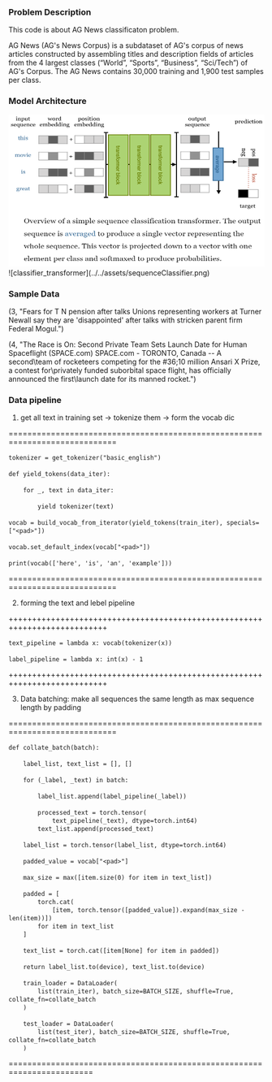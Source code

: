 ### Problem Description

This code is about AG News classificaton problem. 

AG News (AG's News Corpus) is a subdataset of AG's corpus of news articles constructed by assembling titles and description fields of articles from the 4 largest classes (“World”, “Sports”, “Business”, “Sci/Tech”) of AG's Corpus. The AG News contains 30,000 training and 1,900 test samples per class.

### Model Architecture
<img src="../../assets/sequenceClassifier.png"  width="600" height="300">
![classifier_transformer](../../assets/sequenceClassifier.png)

### Sample Data 

(3, "Fears for T N pension after talks Unions representing workers at Turner
Newall say they are 'disappointed' after talks with stricken parent firm Federal
Mogul.")


(4, "The Race is On: Second Private Team Sets Launch Date for Human
Spaceflight (SPACE.com) SPACE.com - TORONTO, Canada -- A second\\team of
rocketeers competing for the  #36;10 million Ansari X Prize, a contest
for\\privately funded suborbital space flight, has officially announced
the first\\launch date for its manned rocket.")

### Data pipeline

1. get all text in training set -> tokenize them -> form the vocab dic 

=============================================================================

    tokenizer = get_tokenizer("basic_english")

    def yield_tokens(data_iter):

        for _, text in data_iter:

            yield tokenizer(text)

    vocab = build_vocab_from_iterator(yield_tokens(train_iter), specials=["<pad>"])

    vocab.set_default_index(vocab["<pad>"])

    print(vocab(['here', 'is', 'an', 'example']))

=============================================================================


2. forming the text and lebel pipeline

+++++++++++++++++++++++++++++++++++++++++++++++++++++++++++++++++++++++++++

    text_pipeline = lambda x: vocab(tokenizer(x))

    label_pipeline = lambda x: int(x) - 1

+++++++++++++++++++++++++++++++++++++++++++++++++++++++++++++++++++++++++++


3. Data batching: make all sequences the same length as max sequence length by padding

=============================================================================

    def collate_batch(batch):

        label_list, text_list = [], []

        for (_label, _text) in batch:

            label_list.append(label_pipeline(_label))

            processed_text = torch.tensor(
                text_pipeline(_text), dtype=torch.int64)
            text_list.append(processed_text)

        label_list = torch.tensor(label_list, dtype=torch.int64)

        padded_value = vocab["<pad>"]

        max_size = max([item.size(0) for item in text_list])

        padded = [
            torch.cat(
                [item, torch.tensor([padded_value]).expand(max_size - len(item))])
            for item in text_list
        ]

        text_list = torch.cat([item[None] for item in padded])

        return label_list.to(device), text_list.to(device)

        train_loader = DataLoader(
            list(train_iter), batch_size=BATCH_SIZE, shuffle=True, collate_fn=collate_batch
        )

        test_loader = DataLoader(
            list(test_iter), batch_size=BATCH_SIZE, shuffle=True, collate_fn=collate_batch
        )

========================================================================